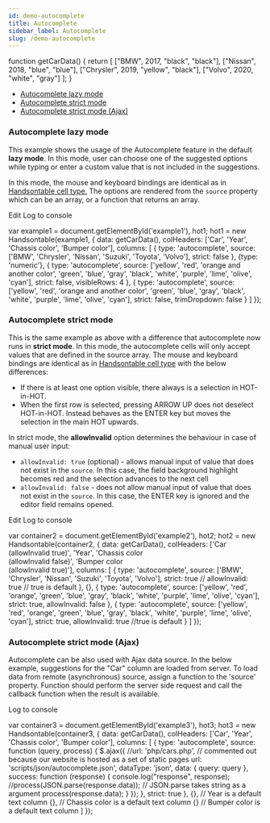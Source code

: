 ```yaml
---
id: demo-autocomplete
title: Autocomplete
sidebar_label: Autocomplete
slug: /demo-autocomplete
---
```


function getCarData() { return \[ \["BMW", 2017, "black", "black"\], \["Nissan", 2018, "blue", "blue"\], \["Chrysler", 2019, "yellow", "black"\], \["Volvo", 2020, "white", "gray"\] \]; }

*   [Autocomplete lazy mode](#lazy)
*   [Autocomplete strict mode](#strict)
*   [Autocomplete strict mode (Ajax)](#strict-ajax)

### Autocomplete lazy mode

This example shows the usage of the Autocomplete feature in the default **lazy mode**. In this mode, user can choose one of the suggested options while typing or enter a custom value that is not included in the suggestions.

In this mode, the mouse and keyboard bindings are identical as in [Handsontable cell type.](/docs/8.2.0/demo-handsontable.html) The options are rendered from the `source` property which can be an array, or a function that returns an array.

Edit Log to console

var example1 = document.getElementById('example1'), hot1; hot1 = new Handsontable(example1, { data: getCarData(), colHeaders: \['Car', 'Year', 'Chassis color', 'Bumper color'\], columns: \[ { type: 'autocomplete', source: \['BMW', 'Chrysler', 'Nissan', 'Suzuki', 'Toyota', 'Volvo'\], strict: false }, {type: 'numeric'}, { type: 'autocomplete', source: \['yellow', 'red', 'orange and another color', 'green', 'blue', 'gray', 'black', 'white', 'purple', 'lime', 'olive', 'cyan'\], strict: false, visibleRows: 4 }, { type: 'autocomplete', source: \['yellow', 'red', 'orange and another color', 'green', 'blue', 'gray', 'black', 'white', 'purple', 'lime', 'olive', 'cyan'\], strict: false, trimDropdown: false } \] });

### Autocomplete strict mode

This is the same example as above with a difference that autocomplete now runs in **strict mode**. In this mode, the autocomplete cells will only accept values that are defined in the source array. The mouse and keyboard bindings are identical as in [Handsontable cell type](/docs/8.2.0/demo-handsontable.html) with the below differences:

*   If there is at least one option visible, there always is a selection in HOT-in-HOT.
*   When the first row is selected, pressing ARROW UP does not deselect HOT-in-HOT. Instead behaves as the ENTER key but moves the selection in the main HOT upwards.

In strict mode, the **allowInvalid** option determines the behaviour in case of manual user input:

*   `allowInvalid: true` (optional) - allows manual input of value that does not exist in the `source`. In this case, the field background highlight becomes red and the selection advances to the next cell
*   `allowInvalid: false` - does not allow manual input of value that does not exist in the `source`. In this case, the ENTER key is ignored and the editor field remains opened.

  

Edit Log to console

var container2 = document.getElementById('example2'), hot2; hot2 = new Handsontable(container2, { data: getCarData(), colHeaders: \['Car<br/>(allowInvalid true)', 'Year', 'Chassis color<br/>(allowInvalid false)', 'Bumper color<br/>(allowInvalid true)'\], columns: \[ { type: 'autocomplete', source: \['BMW', 'Chrysler', 'Nissan', 'Suzuki', 'Toyota', 'Volvo'\], strict: true // allowInvalid: true // true is default }, {}, { type: 'autocomplete', source: \['yellow', 'red', 'orange', 'green', 'blue', 'gray', 'black', 'white', 'purple', 'lime', 'olive', 'cyan'\], strict: true, allowInvalid: false }, { type: 'autocomplete', source: \['yellow', 'red', 'orange', 'green', 'blue', 'gray', 'black', 'white', 'purple', 'lime', 'olive', 'cyan'\], strict: true, allowInvalid: true //true is default } \] });

### Autocomplete strict mode (Ajax)

Autocomplete can be also used with Ajax data source. In the below example, suggestions for the "Car" column are loaded from server. To load data from remote (asynchronous) source, assign a function to the 'source' property. Function should perform the server side request and call the callback function when the result is available.

Log to console

var container3 = document.getElementById('example3'), hot3; hot3 = new Handsontable(container3, { data: getCarData(), colHeaders: \['Car', 'Year', 'Chassis color', 'Bumper color'\], columns: \[ { type: 'autocomplete', source: function (query, process) { $.ajax({ //url: 'php/cars.php', // commented out because our website is hosted as a set of static pages url: 'scripts/json/autocomplete.json', dataType: 'json', data: { query: query }, success: function (response) { console.log("response", response); //process(JSON.parse(response.data)); // JSON.parse takes string as a argument process(response.data); } }); }, strict: true }, {}, // Year is a default text column {}, // Chassis color is a default text column {} // Bumper color is a default text column \] });

